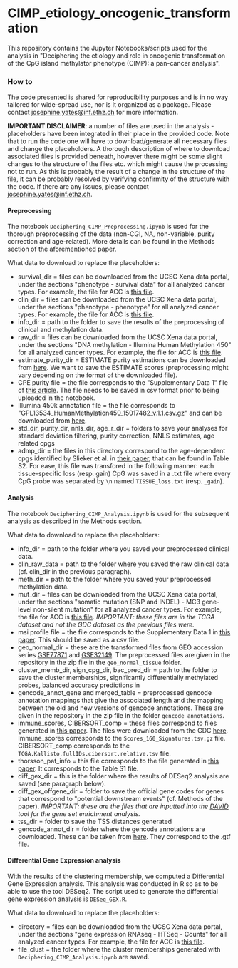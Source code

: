 # CIMP_etiology_oncogenic_transformation
This repository contains the Jupyter Notebooks/scripts used for the analysis in "Deciphering the etiology and role in oncogenic transformation of the CpG island methylator phenotype (CIMP): a pan-cancer analysis".

### How to
The code presented is shared for reproducibility purposes and is in no way tailored for wide-spread use, nor is it organized as a package. Please contact josephine.yates@inf.ethz.ch for more information.

**IMPORTANT DISCLAIMER**: a number of files are used in the analysis - placeholders have been integrated in their place in the provided code. Note that to run the code one will have to download/generate all necessary files and change the placeholders. A thorough description of where to download associated files is provided beneath, however there might be some slight changes to the structure of the files etc. which might cause the processing not to run. As this is probably the result of a change in the structure of the file, it can be probably resolved by verifying confirmity of the structure with the code. If there are any issues, please contact josephine.yates@inf.ethz.ch.

#### Preprocessing
The notebook `Deciphering_CIMP_Preprocessing.ipynb` is used for the thorough preprocessing of the data (non-CGI, NA, non-variable, purity correction and age-related). More details can be found in the Methods section of the aforementioned paper. 

What data to download to replace the placeholders: 
- survival_dir = files can be downloaded from the UCSC Xena data portal, under the sections "phenotype - survival data" for all analyzed cancer types. For example, the file for ACC is [this file](https://xenabrowser.net/datapages/?dataset=TCGA-ACC.survival.tsv&host=https%3A%2F%2Fgdc.xenahubs.net&removeHub=https%3A%2F%2Fxena.treehouse.gi.ucsc.edu%3A443). 
- clin_dir = files can be downloaded from the UCSC Xena data portal, under the sections "phenotype - phenotype" for all analyzed cancer types. For example, the file for ACC is [this file](https://xenabrowser.net/datapages/?dataset=TCGA-ACC.GDC_phenotype.tsv&host=https%3A%2F%2Fgdc.xenahubs.net&removeHub=https%3A%2F%2Fxena.treehouse.gi.ucsc.edu%3A443).
- info_dir = path to the folder to save the results of the preprocessing of clinical and methylation data.
- raw_dir = files can be downloaded from the UCSC Xena data portal, under the sections "DNA methylation - Illumina Human Methylation 450" for all analyzed cancer types. For example, the file for ACC is [this file](https://xenabrowser.net/datapages/?dataset=TCGA-ACC.methylation450.tsv&host=https%3A%2F%2Fgdc.xenahubs.net&removeHub=https%3A%2F%2Fxena.treehouse.gi.ucsc.edu%3A443). 
- estimate_purity_dir = ESTIMATE purity estimations can be downloaded from [here](https://bioinformatics.mdanderson.org/estimate/disease.html). We want to save the ESTIMATE scores (preprocessing might vary depending on the format of the downloaded file).
- CPE purity file = the file corresponds to the "Supplementary Data 1" file of [this article](https://www.nature.com/articles/ncomms9971). The file needs to be saved in csv format prior to being uploaded in the notebook.
- Illumina 450k annotation file = the file corresponds to "GPL13534_HumanMethylation450_15017482_v.1.1.csv.gz" and can be downloaded from [here](https://www.ncbi.nlm.nih.gov/geo/query/acc.cgi?acc=GPL13534). 
- std_dir, purity_dir, nnls_dir, age_r_dir = folders to save your analyses for standard deviation filtering, purity correction, NNLS estimates, age related cpgs
- admp_dir = the files in this directory correspond to the age-dependent cpgs identified by Slieker et al. in [their paper](https://epigeneticsandchromatin.biomedcentral.com/articles/10.1186/s13072-018-0191-3#Sec15), that can be found in Table S2. For ease, this file was transfored in the following manner: each tissue-specific loss (resp. gain) CpG was saved in a .txt file where every CpG probe was separated by `\n` named `TISSUE_loss.txt` (resp. `_gain`).

#### Analysis
The notebook `Deciphering_CIMP_Analysis.ipynb` is used for the subsequent analysis as described in the Methods section.

What data to download to replace the placeholders: 
- info_dir = path to the folder where you saved your preprocessed clinical data.
- clin_raw_data = path to the folder where you saved the raw clinical data (cf. clin_dir in the previous paragraph).
- meth_dir = path to the folder where you saved your preprocessed methylation data.
- mut_dir = files can be downloaded from the UCSC Xena data portal, under the sections "somatic mutation (SNP and INDEL) - MC3 gene-level non-silent mutation" for all analyzed cancer types. For example, the file for ACC is [this file](https://xenabrowser.net/datapages/?dataset=mc3_gene_level%2FACC_mc3_gene_level.txt&host=https%3A%2F%2Ftcga.xenahubs.net&removeHub=https%3A%2F%2Fxena.treehouse.gi.ucsc.edu%3A443). *IMPORTANT: these files are in the TCGA dataset and not the GDC dataset as the previous files were.*
- msi profile file = the file corresponds to the Supplementary Data 1 in [this paper](https://www.nature.com/articles/ncomms15180). This should be saved as a csv file.
- geo_normal_dir = these are the transformed files from GEO accession series [GSE77871](https://www.ncbi.nlm.nih.gov/geo/query/acc.cgi?acc=GSE77871) and [GSE32149](https://www.ncbi.nlm.nih.gov/geo/query/acc.cgi?acc=GSE32149). The preprocessed files are given in the repository in the zip file in the `geo_normal_tissue` folder.
- cluster_memb_dir, sign_cpg_dir, bac_pred_dir = path to the folder to save the cluster memberships, significantly differentially methylated probes, balanced accuracy predictions in
- gencode_annot_gene and merged_table = preprocessed gencode annotation mappings that give the associated length and the mapping between the old and new versions of gencode annotations. These are given in the repository in the zip file in the folder `gencode_annotations`. 
- immune_scores, CIBERSORT_comp = these files correspond to files generated in [this paper](https://www.sciencedirect.com/science/article/pii/S1074761318301213?via%3Dihub). The files were downloaded from the GDC [here](https://gdc.cancer.gov/about-data/publications/panimmune). Immune_scores corresponds to the `Scores_160_Signatures.tsv.gz` file. CIBERSORT_comp corresponds to the `TCGA.Kallisto.fullIDs.cibersort.relative.tsv` file. 
-  thorsson_pat_info = this file corresponds to the file generated in [this paper](https://www.sciencedirect.com/science/article/pii/S1074761318301213?via%3Dihub). It corresponds to the Table S1 file.
-  diff_gex_dir = this is the folder where the results of DESeq2 analysis are saved (see paragraph below).
-  diff_gex_offgene_dir = folder to save the official gene codes for genes that correspond to "potential downstream events" (cf. Methods of the paper). *IMPORTANT: these are the files that are inputted into the [DAVID](https://david.ncifcrf.gov/summary.jsp) tool for the gene set enrichment analysis.*
-  tss_dir = folder to save the TSS distances generated
-  gencode_annot_dir = folder where the gencode annotations are downloaded. These can be taken from [here](https://www.gencodegenes.org/human/). They correspond to the .gtf file.

#### Differential Gene Expression analysis
With the results of the clustering membership, we computed a Differential Gene Expression analysis. This analysis was conducted in R so as to be able to use the tool DESeq2. The script used to generate the differential gene expression analysis is `DESeq_GEX.R`. 

What data to download to replace the placeholders: 
- directory = files can be downloaded from the UCSC Xena data portal, under the sections "gene expression RNAseq - HTSeq - Counts" for all analyzed cancer types. For example, the file for ACC is [this file](https://xenabrowser.net/datapages/?dataset=TCGA-ACC.htseq_counts.tsv&host=https%3A%2F%2Fgdc.xenahubs.net&removeHub=https%3A%2F%2Fxena.treehouse.gi.ucsc.edu%3A443).
- file_clust = the folder where the cluster memberships generated with `Deciphering_CIMP_Analysis.ipynb` are saved.

